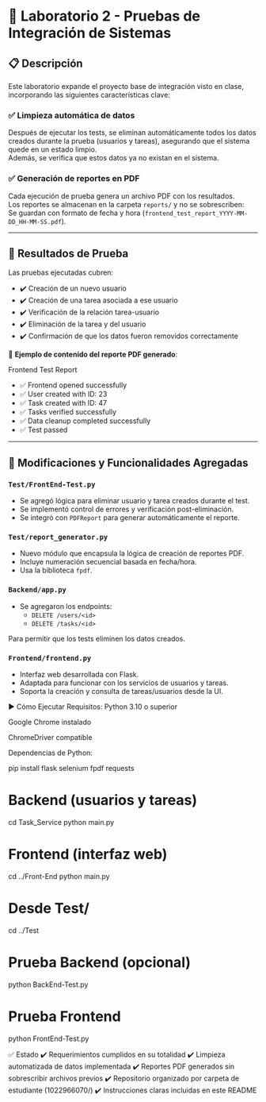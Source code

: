 # 🧪 Laboratorio 2 - Pruebas de Integración de Sistemas

## 📋 Descripción

Este laboratorio expande el proyecto base de integración visto en clase, incorporando las siguientes características clave:

### ✅ Limpieza automática de datos

Después de ejecutar los tests, se eliminan automáticamente todos los datos creados durante la prueba (usuarios y tareas), asegurando que el sistema quede en un estado limpio.  
Además, se verifica que estos datos ya no existan en el sistema.

### ✅ Generación de reportes en PDF

Cada ejecución de prueba genera un archivo PDF con los resultados.  
Los reportes se almacenan en la carpeta `reports/` y no se sobrescriben:  
Se guardan con formato de fecha y hora (`frontend_test_report_YYYY-MM-DD_HH-MM-SS.pdf`).

---

## 🧪 Resultados de Prueba

Las pruebas ejecutadas cubren:

- ✔️ Creación de un nuevo usuario
- ✔️ Creación de una tarea asociada a ese usuario
- ✔️ Verificación de la relación tarea-usuario
- ✔️ Eliminación de la tarea y del usuario
- ✔️ Confirmación de que los datos fueron removidos correctamente

📄 **Ejemplo de contenido del reporte PDF generado**:

Frontend Test Report

- ✅ Frontend opened successfully
- ✅ User created with ID: 23
- ✅ Task created with ID: 47
- ✅ Tasks verified successfully
- ✅ Data cleanup completed successfully
- ✅ Test passed



---

## 🔧 Modificaciones y Funcionalidades Agregadas

### `Test/FrontEnd-Test.py`

- Se agregó lógica para eliminar usuario y tarea creados durante el test.
- Se implementó control de errores y verificación post-eliminación.
- Se integró con `PDFReport` para generar automáticamente el reporte.

### `Test/report_generator.py`

- Nuevo módulo que encapsula la lógica de creación de reportes PDF.
- Incluye numeración secuencial basada en fecha/hora.
- Usa la biblioteca `fpdf`.

### `Backend/app.py`

- Se agregaron los endpoints:
  - `DELETE /users/<id>`
  - `DELETE /tasks/<id>`

Para permitir que los tests eliminen los datos creados.

### `Frontend/frontend.py`

- Interfaz web desarrollada con Flask.
- Adaptada para funcionar con los servicios de usuarios y tareas.
- Soporta la creación y consulta de tareas/usuarios desde la UI.



▶️ Cómo Ejecutar
Requisitos:
Python 3.10 o superior

Google Chrome instalado

ChromeDriver compatible

Dependencias de Python:

pip install flask selenium fpdf requests


# Backend (usuarios y tareas)
cd Task_Service
python main.py

# Frontend (interfaz web)
cd ../Front-End
python main.py


# Desde Test/
cd ../Test

# Prueba Backend (opcional)
python BackEnd-Test.py

# Prueba Frontend
python FrontEnd-Test.py


✅ Estado
✔️ Requerimientos cumplidos en su totalidad
✔️ Limpieza automatizada de datos implementada
✔️ Reportes PDF generados sin sobrescribir archivos previos
✔️ Repositorio organizado por carpeta de estudiante (1022966070/)
✔️ Instrucciones claras incluidas en este README

